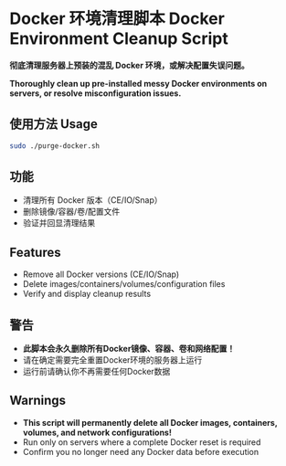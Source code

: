 # Docker 环境清理脚本 Docker Environment Cleanup Script

**彻底清理服务器上预装的混乱 Docker 环境，或解决配置失误问题。**

**Thoroughly clean up pre-installed messy Docker environments on servers, or resolve misconfiguration issues.**

## 使用方法 Usage
```bash
sudo ./purge-docker.sh  
```

## 功能
- 清理所有 Docker 版本（CE/IO/Snap）
- 删除镜像/容器/卷/配置文件
- 验证并回显清理结果

## Features
- Remove all Docker versions (CE/IO/Snap)
- Delete images/containers/volumes/configuration files
- Verify and display cleanup results

## 警告
- **此脚本会永久删除所有Docker镜像、容器、卷和网络配置！**  
- 请在确定需要完全重置Docker环境的服务器上运行  
- 运行前请确认你不再需要任何Docker数据

## Warnings
- **This script will permanently delete all Docker images, containers, volumes, and network configurations!**
- Run only on servers where a complete Docker reset is required
- Confirm you no longer need any Docker data before execution
